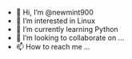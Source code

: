- 👋 Hi, I’m @newmint900
- 👀 I’m interested in Linux
- 🌱 I’m currently learning Python
- 💞️ I’m looking to collaborate on ...
- 📫 How to reach me ...

<!---
newmint900/newmint900 is a ✨ special ✨ repository because its `README.md` (this file) appears on your GitHub profile.
You can click the Preview link to take a look at your changes.
--->
